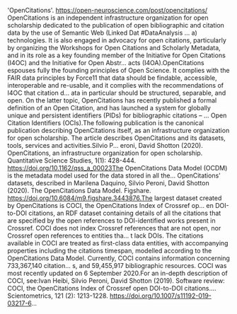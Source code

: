 'OpenCitations'. https://open-neuroscience.com/post/opencitations/
OpenCitations is an independent infrastructure organization for open scholarship dedicated to the publication of open bibliographic and citation data by the use of Semantic Web (Linked Dat #DataAnalysis ...
a) technologies. It is also engaged in advocacy for open citations, particularly by organizing the Workshops for Open Citations and Scholarly Metadata, and in its role as a key founding member of the Initiative for Open Citations (I4OC) and the Initiative for Open Abstr...
acts (I4OA).OpenCitations espouses fully the founding principles of Open Science. It complies with the FAIR data principles by Force11 that data should be findable, accessible, interoperable and re-usable, and it complies with the recommendations of I4OC that citation d...
ata in particular should be structured, separable, and open. On the latter topic, OpenCitations has recently published a formal definition of an Open Citation, and has launched a system for globally unique and persistent identifiers (PIDs) for bibliographic citations – ...
Open Citation Identifiers (OCIs).The following publication is the canonical publication describing OpenCitations itself, as an infrastructure organization for open scholarship. The article describes OpenCitations and its datasets, tools, services and activities.Silvio P...
eroni, David Shotton (2020). OpenCitations, an infrastructure organization for open scholarship. Quantitative Science Studies, 1(1): 428-444. https://doi.org/10.1162/qss_a_00023The OpenCitations Data Model (OCDM) is the metadata model used for the data stored in all the...
 OpenCitations' datasets, described in Marilena Daquino, Silvio Peroni, David Shotton (2020). The OpenCitations Data Model. Figshare. https://doi.org/10.6084/m9.figshare.3443876.The largest dataset created by OpenCitations is COCI, the OpenCitations Index of Crossref op...
en DOI-to-DOI citations, an RDF dataset containing details of all the citations that are specified by the open references to DOI-identified works present in Crossref. COCI does not index Crossref references that are not open, nor Crossref open references to entities tha...
t lack DOIs. The citations available in COCI are treated as first-class data entities, with accompanying properties including the citations timespan, modelled according to the OpenCitations Data Model. Currently, COCI contains information concerning 733,367,140 citation...
s, and 59,455,917 bibliographic resources.  COCI was most recently updated on 6 September 2020.For an in-depth description of COCI, see:Ivan Heibi, Silvio Peroni, David Shotton (2019). Software review: COCI, the OpenCitations Index of Crossref open DOI-to-DOI citations....
 Scientometrics, 121 (2): 1213-1228. https://doi.org/10.1007/s11192-019-03217-6...
